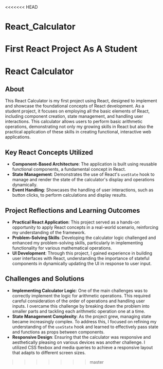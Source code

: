 <<<<<<< HEAD
# React_Calculator
First React Project As A Student
=======
# React Calculator

## About

This React Calculator is my first project using React, designed to implement and showcase the foundational concepts of React development. As a student project, it focuses on employing all the basic elements of React, including component creation, state management, and handling user interactions. This calculator allows users to perform basic arithmetic operations, demonstrating not only my growing skills in React but also the practical application of these skills in creating functional, interactive web applications.

## Key React Concepts Utilized

- **Component-Based Architecture**: The application is built using reusable functional components, a fundamental concept in React.
- **State Management**: Demonstrates the use of React's `useState` hook to manage and render the state of the calculator's display and operations dynamically.
- **Event Handling**: Showcases the handling of user interactions, such as button clicks, to perform calculations and display results.

## Project Reflections and Learning Outcomes

- **Practical React Application**: This project served as a hands-on opportunity to apply React concepts in a real-world scenario, reinforcing my understanding of the framework.
- **Problem-Solving Skills**: Developing the calculator logic challenged and enhanced my problem-solving skills, particularly in implementing functionality for various mathematical operations.
- **UI Development**: Through this project, I gained experience in building user interfaces with React, understanding the importance of stateful components in dynamically updating the UI in response to user input.

## Challenges and Solutions

- **Implementing Calculator Logic**: One of the main challenges was to correctly implement the logic for arithmetic operations. This required careful consideration of the order of operations and handling user inputs. I overcame this challenge by breaking down the problem into smaller parts and tackling each arithmetic operation one at a time.
- **State Management Complexity**: As the project grew, managing state became increasingly complex. To address this, I focused on refining my understanding of the `useState` hook and learned to effectively pass state and functions as props between components.
- **Responsive Design**: Ensuring that the calculator was responsive and aesthetically pleasing on various devices was another challenge. I utilized CSS flexbox and media queries to achieve a responsive layout that adapts to different screen sizes.
>>>>>>> master
